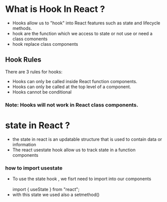 # What is Hook In React ?

- Hooks allow us to "hook" into React features such as state and lifecycle methods.
- hook are the function which we access to state or not use or need a class comonents
- hook replace class components

## Hook Rules

There are 3 rules for hooks:

- Hooks can only be called inside React function components.
- Hooks can only be called at the top level of a component.
- Hooks cannot be conditional

### Note: Hooks will not work in React class components.

# state in React ?

- the state in react is an updatable structure that is used to contain data or information
- The react usestate hook allow us to track state in a function components

### how to import usestate

- To use the state hook , we fisrt need to import into our components  
  <br> import { useState } from "react";
- with this state we used also a setmethod()
